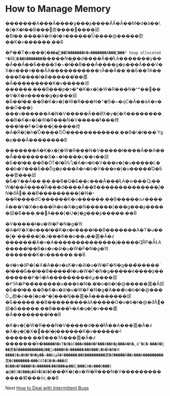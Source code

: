 # How to Manage Memory

�������́A���Ȃ����g���ʂ����Ă͂Ȃ�Ȃ��M�d�ȃ��\�\[�X�ł��B���΂炭����𖳎����邱�Ƃ͂ł��܂����A�ŏI�I�ɂ̓������̊Ǘ����@�����肷��K�v������܂��B

�P��̃T�u���\[�`���͈̔͂𒴂��Ď�������K�v������̈�́A���΂���* heap allocated *�ƌĂ΂�܂��B�������̃`�����N�͖��ɗ����Ȃ��̂ŁA�������y���Ă��Ȃ��Ƃ���_�S�\~_�ł��B���Ȃ����g�p���Ă���V�X�e���ɂ���ẮA�����������݂ɂȂ��Ă��܂��Ƃ��ɁA�����Ŗ����I�Ƀ������̊��蓖�Ă���������K�v�����邩������܂���B���p�ɂ�\*�K�x�\[�W�R���N�^\*��񋟂���V�X�e�����g�p���邱�Ƃ��ł��܂��B�K�x�\[�W�R���N�^�̓S�\~�ɋC�Â��āA�v���O���}���v������A�N�V�����Ȃ��ɃX�y�\[�X��������܂��B�K�x�\[�W�R���N�V�����͑f���炵���ł��F�G���\[�����炵�A�R�\[�h�̊Ȍ����ƊȌ������������܂��B�\�ł���Ύg�p���Ă��������B

�������A�K�x�\[�W�R���N�V�����ł����Ă��A���ׂẴ��������S�\~�ł����ς��ɂ��邱�Ƃ��ł��܂��B�ÓT�I�ȊԈႢ�́A�n�b�V���e�\[�u�����L���b�V���Ƃ��Ďg�p���A�n�b�V���e�\[�u�����̎Q�Ƃ��폜���邱�Ƃ�Y��Ă��܂��܂��B�Q�Ƃ��c���Ă���̂ŁA�w���Ώۂ͎��W�ł��Ȃ����̂́A���ɗ����Ȃ��B�����_���������\[�N_�ƌĂ΂�܂��B���������\[�N�𑁊��Ɍ����ďC������K�v������܂��B�����ԉғ����Ă���V�X�e���ł́A�e�X�g�Ń������\[���g���ʂ�����邱�Ƃ͂���܂��񂪁A���\[�U�\[�͎g���ʂ�����܂��B

�V�����I�u�W�F�N�g�̍쐬�́A�ǂ̃V�X�e���ł��K�x�ɍ����ł��B�������A�T�u���\[�\`���̃��\[�J���ϐ��ɒ��ڊ��蓖�Ă�ꂽ�������́A�ʏ�A��������������j�����ɊȒP�Ȃ̂ŁA�����ł��B�s�v�ȃI�u�W�F�N�g�̍쐬�������K�v������܂��B

�d�v�ȃP�\[�X�́A��x�ɕK�v�ȃI�u�W�F�N�g���̏�����\`�ł���Ƃ��ł��B�����̃I�u�W�F�N�g�����ׂē����ʂ̃��������߂�ꍇ�́A���������ׂĕێ����邽�߂ɁA�P��̃������u���b�N�܂��̓o�b�t�@�����蓖�Ă邱�Ƃ��ł��܂��B�K�v�ȃI�u�W�F�N�g�́A���̃o�b�t�@���Őݒ肳�ꂽ��]�p�^�\[���Ŋ��蓖�Ă��������邱�Ƃ�����܂��B���������āA�����O�o�b�t�@�ƌĂ΂�邱�Ƃ�����܂��B����͒ʏ�A�q�\[�v���蓖�Ă��������ł��B

�K�x�\[�W�R���N�V�����ɗ���̂ł͂Ȃ��A���蓖�Ă�ꂽ�X�y�\[�X�𖾎��I�ɉ������K�v������ꍇ������܂��B���ɁA���蓖�Ă�ꂽ�������̊e�`�����N�ɐT�d�ȃC���e���W�F���X��K�p���A�K�؂ȃ^�C�~���O�Ŋ��蓖�Ă�����������@��݌v����K�v������܂��B���\�b�h�́A�쐬����I�u�W�F�N�g�̎�ނ��ƂɈقȂ�ꍇ������܂��B���������蓖�đ���̂��ׂĂ̎��s���A���������蓖�ĉ�������ɂ���čŏI�I�Ɉ�v���邱�Ƃ��m�F����K�v������܂��B����͔��ɓ���̂ŁA�v���O���}�͎Q�ƃJ�E���g�Ȃǂ̊�{�I�Ȍ`���̃K�\[�x�W�R���N�V�������������邾���ōς݂܂��B

Next [How to Deal with Intermittent Bugs](10-How-to-Deal-with-Intermittent-Bugs.md)
